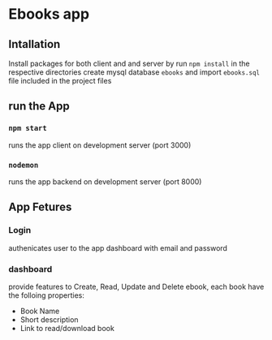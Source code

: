 # Ebooks app


## Intallation

Install packages for both client and and server by run `npm install` in the respective directories
create mysql database `ebooks` and import `ebooks.sql` file included in the project files

## run the App

### `npm start`

runs the app client on development server (port 3000)

### `nodemon`

runs the app backend on development server (port 8000)

## App Fetures

### Login
authenicates user to the app dashboard with email and password

### dashboard 

provide features to Create, Read, Update and Delete ebook, each book have the folloing properties:
- Book Name
- Short description
- Link to read/download book

